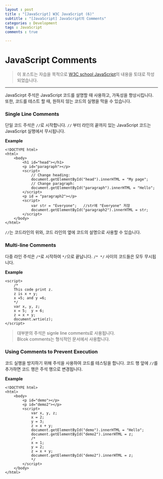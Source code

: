 ```yaml
---
layout : post
title : "[JavaScript] W3C JavaScript (6)"
subtitle : "[JavaScript] JavaScript의 Comments"
categories : Development
tags : JavaScript
comments : true

---
```


# JavaScript Comments

> 이 포스트는 자습을 목적으로 [W3C school JavaScript](https://www.w3schools.com/js/default.asp)의 내용을 토대로 작성되었습니다.

_ _ _

JavaScirpt 주석은 JavaScript 코드를 설명할 때 사용하고, 가독성을 향상시킵니다.
또한, 코드를 테스트 할 때, 원하지 않는 코드의 실행을 막을 수 있습니다.

### Single Line Comments

단일 코드 주석은 `//`로 시작합니다.
`//` 부터 라인의 끝까지 있는 JavaScript 코드는 JavaScript 실행에서 무시됩니다.

**Example**
```
<!DOCTYPE html>
<html>
    <body>
        <h1 id="head"></h1>
        <p id="paragraph"></p>
        <script>
            // Change heading:
            document.getElementById("head").innerHTML = "My page";
            // Change paragraph:
            document.getElementById("paragraph").innerHTML = "Hello";
        </script>
        <p id = "paragraph2"></p>
        <script>
        	var str = "Everyone";	//str에 "Everyone" 저장
            document.getElementById("paragraph2").innerHTML = str;
        </script>
    </body>
</html>
```
`//`는 코드라인의 위와, 코드 라인의 옆에 코드의 설명으로 사용할 수 있습니다.

### Multi-line Comments
다중 라인 주석은 `/*`로 시작하여 `*/`으로 끝납니다.
`/* */` 사이의 코드들은 모두 무시됩니다.

**Example**
```
<script>
	/*
    This code print z.
    z is x + y;
    x =5; and y =6;
    */
    var x, y, z;
    x = 5;	y = 6;
    z = x + y;
    document.wrtie(z);
</script>
```
> 대부분의 주석은 signle line comments로 사용됩니다.<br>
> Blcok comments는 형식적인 문서에서 사용합니다.

### Using Comments to Prevent Execution

코드 실행을 방지하기 위해 주석을 사용하여 코드를 테스팅을 합니다.
코드 행 앞에 `//`를 추가하면 코드 행은 주석 행으로 변경됩니다.

**Example**
```
<!DOCTYPE html>
<html>
    <body>
        <p id="demo"></p>
        <p id="demo2"></p>
        <script>
        	var x, y, z;
            x = 2;
            y = 3;
            z = x + y;
            document.getElementById("demo").innerHTML = "Hello";
            document.getElementById("demo2").innerHTML = z;
            /*
            x = 1;
            y = 2;
            z = x + y;
            document.getElementById("demo2").innerHTML = z;
            */
        </script>
    </body>
</html>
```